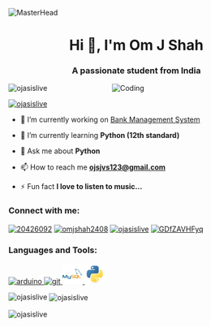 ![MasterHead](https://media1.giphy.com/media/coxQHKASG60HrHtvkt/giphy.gif?cid=790b7611a194e84de00668e6ca4f58547128d25b010398aa&rid=giphy.gif&ct=g)
<h1 align="center">Hi 👋, I'm Om J Shah</h1>
<h3 align="center">A passionate student from India</h3>
<img align="right" alt="Coding" width="300" src="https://miro.medium.com/max/828/1*Urc28sbnORGOW5oyohQ06g.gif">

<p align="left"> <img src="https://komarev.com/ghpvc/?username=ojasislive&label=Profile%20views&color=0e75b6&style=flat" alt="ojasislive" /> </p>

<p align="left"> <a href="https://github.com/ryo-ma/github-profile-trophy"><img src="https://github-profile-trophy.vercel.app/?username=ojasislive" alt="ojasislive" /></a> </p>

- 🔭 I’m currently working on [Bank Management System](https://github.com/OJASisLive/Bank-Management-System-Python-SQL)

- 🌱 I’m currently learning **Python (12th standard)**

- 💬 Ask me about **Python**

- 📫 How to reach me **ojsjvs123@gmail.com**

- ⚡ Fun fact **I love to listen to music...**

<h3 align="left">Connect with me:</h3>
<p align="left">
<a href="https://stackoverflow.com/users/20426092" target="blank"><img align="center" src="https://raw.githubusercontent.com/rahuldkjain/github-profile-readme-generator/master/src/images/icons/Social/stack-overflow.svg" alt="20426092" height="30" width="40" /></a>
<a href="https://instagram.com/omjshah2408" target="blank"><img align="center" src="https://raw.githubusercontent.com/rahuldkjain/github-profile-readme-generator/master/src/images/icons/Social/instagram.svg" alt="omjshah2408" height="30" width="40" /></a>
<a href="https://www.youtube.com/channel/UCsA5uZVTmy7ZtvoD2qAFHBw" target="blank"><img align="center" src="https://raw.githubusercontent.com/rahuldkjain/github-profile-readme-generator/master/src/images/icons/Social/youtube.svg" alt="ojasislive" height="30" width="40" /></a>
<a href="https://discord.gg/GDfZAVHFyq" target="blank"><img align="center" src="https://raw.githubusercontent.com/rahuldkjain/github-profile-readme-generator/master/src/images/icons/Social/discord.svg" alt="GDfZAVHFyq" height="30" width="40" /></a>
</p>

<h3 align="left">Languages and Tools:</h3>
<p align="left"> <a href="https://www.arduino.cc/" target="_blank" rel="noreferrer"> <img src="https://cdn.worldvectorlogo.com/logos/arduino-1.svg" alt="arduino" width="40" height="40"/> </a> <a href="https://git-scm.com/" target="_blank" rel="noreferrer"> <img src="https://www.vectorlogo.zone/logos/git-scm/git-scm-icon.svg" alt="git" width="40" height="40"/> </a> <a href="https://www.mysql.com/" target="_blank" rel="noreferrer"> <img src="https://raw.githubusercontent.com/devicons/devicon/master/icons/mysql/mysql-original-wordmark.svg" alt="mysql" width="40" height="40"/> </a> <a href="https://www.python.org" target="_blank" rel="noreferrer"> <img src="https://raw.githubusercontent.com/devicons/devicon/master/icons/python/python-original.svg" alt="python" width="40" height="40"/> </a> </p>

<p><img align="left" src="https://github-readme-stats.vercel.app/api/top-langs?username=ojasislive&show_icons=true&locale=en&layout=compact" alt="ojasislive" /></p>

<p>&nbsp;<img align="center" src="https://github-readme-stats.vercel.app/api?username=ojasislive&show_icons=true&locale=en" alt="ojasislive" /></p>

<p><img align="center" src="https://github-readme-streak-stats.herokuapp.com/?user=ojasislive&" alt="ojasislive" /></p>

